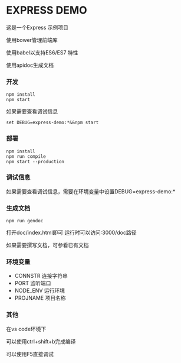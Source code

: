 # EXPRESS DEMO

这是一个Express 示例项目

使用bower管理前端库

使用babel以支持ES6/ES7 特性

使用apidoc生成文档

### 开发
```
npm install
npm start
```
如果需要查看调试信息
```
set DEBUG=express-demo:*&&npm start
```

### 部署

```
npm install
npm run compile
npm start --production
```

### 调试信息

如果需要查看调试信息，需要在环境变量中设置DEBUG=express-demo:*

### 生成文档

```
npm run gendoc
```
打开doc/index.html即可
运行时可以访问:3000/doc路径

如果需要撰写文档，可参看已有文档

### 环境变量

* CONNSTR 连接字符串
* PORT 监听端口
* NODE_ENV 运行环境
* PROJNAME 项目名称

### 其他
在vs code环境下

可以使用ctrl+shift+b完成编译

可以使用F5直接调试

